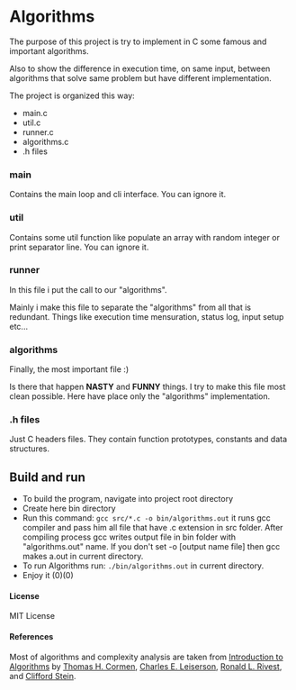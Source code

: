 # Algorithms


The purpose of this project is try to implement in C some famous and important algorithms.

Also to show the difference in execution time, on same input, between algorithms that solve same problem but have different implementation.

The project is organized this way:

* main.c
* util.c
* runner.c
* algorithms.c
* .h files

### main

Contains the main loop and cli interface. You can ignore it.


### util

Contains some util function like populate an array with random integer or print separator line. You can ignore it.


### runner 

In this file i put the call to our "algorithms". 

Mainly i make this file to separate the "algorithms" from all that is redundant.
Things like execution time mensuration, status log, input setup etc... 


### algorithms

Finally, the most important file :)

Is there that happen **NASTY** and **FUNNY** things.
I try to make this file most clean possible. Here have place only the "algorithms" implementation.


### .h files

Just C headers files. They contain function prototypes, constants and data structures.



## Build and run

* To build the program, navigate into project root directory
* Create here bin directory
* Run this command: `gcc src/*.c -o bin/algorithms.out` it runs gcc compiler and pass him all file that have .c extension
in src folder. After compiling process gcc writes output file in bin folder with "algorithms.out" name. If you don't set -o [output name file] then gcc makes a.out in current directory.
* To run Algorithms run: `./bin/algorithms.out` in current directory.
* Enjoy it (0)(0)


#### License

MIT License


#### References

Most of algorithms and complexity analysis are taken from [Introduction to Algorithms][1] by [Thomas H. Cormen][2], [Charles E. Leiserson][3], [Ronald L. Rivest][4], and [Clifford Stein][5].



[1]: https://mitpress.mit.edu/books/introduction-algorithms
[2]: http://www.cs.dartmouth.edu/~thc/
[3]: https://people.csail.mit.edu/cel/
[4]: https://people.csail.mit.edu/rivest/
[5]: http://www.columbia.edu/~cs2035/